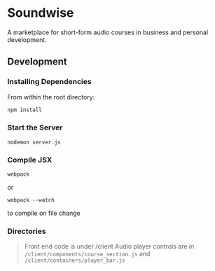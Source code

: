 # Soundwise

A marketplace for short-form audio courses in business and personal development.

## Development

### Installing Dependencies

From within the root directory:

```sh
npm install
```

### Start the Server

```
nodemon server.js
```

### Compile JSX

```
webpack
```
or

```
webpack --watch
```
to compile on file change

### Directories
> Front end code is under /client
> Audio player controls are in `/client/components/course_section.js` and `/client/containers/player_bar.js`
